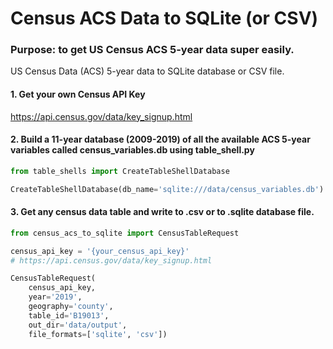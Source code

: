 # Census ACS Data to SQLite (or CSV)

### Purpose: to get US Census ACS 5-year data super easily. 

US Census Data (ACS) 5-year data to SQLite database or CSV file.

#### 1. Get your own Census API Key
https://api.census.gov/data/key_signup.html

#### 2. Build a 11-year database (2009-2019) of all the available ACS 5-year variables called census_variables.db using table_shell.py

```python
from table_shells import CreateTableShellDatabase

CreateTableShellDatabase(db_name='sqlite:///data/census_variables.db')
```

#### 3. Get any census data table and write to .csv or to .sqlite database file.  


```python
from census_acs_to_sqlite import CensusTableRequest

census_api_key = '{your_census_api_key}'
# https://api.census.gov/data/key_signup.html

CensusTableRequest(
    census_api_key, 
    year='2019', 
    geography='county', 
    table_id='B19013', 
    out_dir='data/output', 
    file_formats=['sqlite', 'csv'])
```
    
